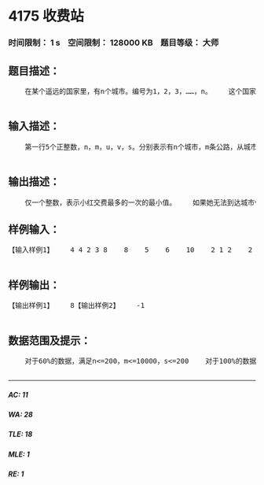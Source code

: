 # 4175 收费站   
### 时间限制： 1 s&nbsp;&nbsp;&nbsp;&nbsp;空间限制： 128000 KB&nbsp;&nbsp;&nbsp;&nbsp;题目等级： 大师  
## 题目描述：  

<pre>
    在某个遥远的国家里，有n个城市。编号为1，2，3，……，n。    这个国家的政府修建了m条双向的公路。每条公路连接着两个城市。沿着某条公路，开车从一个城市到另一个城市，需要花费一定的汽油。    开车每经过一个城市，都会被收取一定的费用（包括起点和终点城市）。所有的收费站都在城市中，在城市间的公路上没有任何的收费站。    小红现在要开车从城市u到城市v(1<=u，v<=n)。她的车最多可以装下s升的汽油。在出发的时候，车的油箱是满的，并且她在路上不想加油。    在路上，每经过一个城市，她要交一定的费用。如果她某次交的费用比较多，她的心情就会变得很糟。所以她想知道，在她能到达目的地的前提下，她交的费用中最多的一次最少是多少。这个问题对于她来说太难了，于是她找到了聪明的你，你能帮帮她吗？  

</pre>
  
  
## 输入描述：  

<pre>
    第一行5个正整数，n，m，u，v，s。分别表示有n个城市，m条公路，从城市u到城市v，车的油箱的容量为s升。    接下来有n行，每行1个正整数，fi。表示经过城市i，需要交费fi元。    再接下来有m行，每行3个正整数，ai,bi,ci(1<=ai,bi<=n)。表示城市ai和城市bi之间有一条公路，如果从城市ai到城市bi,或者从城市bi到城市ai，需要用ci升汽油。  

</pre>
  
  
## 输出描述：  

<pre>
    仅一个整数，表示小红交费最多的一次的最小值。    如果她无法到达城市v，输出-1。
</pre>
  
  
## 样例输入：  

<pre>
【输入样例1】    4 4 2 3 8    8    5    6    10    2 1 2    2 4 1    1 3 4    3 4 3【输入样例2】    4 4 2 3 3    8    5    6    10    2 1 2    2 4 1    1 3 4    3 4 3  

</pre>
  
  
## 样例输出：  

<pre>
【输出样例1】    8【输出样例2】    -1  

</pre>
  
  
## 数据范围及提示：  

<pre>
    对于60%的数据，满足n<=200，m<=10000，s<=200    对于100%的数据，满足n<=10000，m<=50000，s<=1000000000    对于100%的数据，满足ci<=1000000000，fi<=1000000000，可能有两条边连接着相同的城市。  

</pre>
  
  
***  

##### AC: 11  
##### WA: 28  
##### TLE: 18  
##### MLE: 1  
##### RE: 1  
